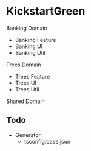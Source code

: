 # KickstartGreen

Banking Domain

- Banking Feature
- Banking UI
- Banking Util

Trees Domain

- Trees Feature
- Trees UI
- Trees Util

Shared Domain

## Todo

- Generator
  - tsconfig.base.json
